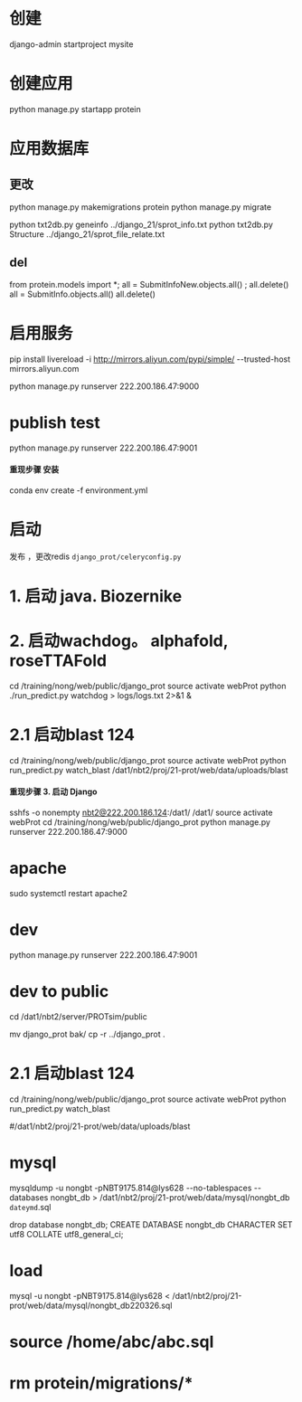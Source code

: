 # 创建

django-admin startproject mysite

# 创建应用

python manage.py startapp protein

# 应用数据库

## 更改

python manage.py makemigrations protein
python manage.py migrate

python txt2db.py geneinfo  ../django_21/sprot_info.txt
python txt2db.py Structure ../django_21/sprot_file_relate.txt

## del

from protein.models import *; all = SubmitInfoNew.objects.all() ;  all.delete()
all = SubmitInfo.objects.all()
all.delete()

# 启用服务

pip install livereload -i http://mirrors.aliyun.com/pypi/simple/ --trusted-host mirrors.aliyun.com

python manage.py runserver 222.200.186.47:9000

# publish test

python manage.py runserver 222.200.186.47:9001

#### 重现步骤 安装

conda env create -f environment.yml

# 启动

发布 ，更改redis `django_prot/celeryconfig.py`

# 1. 启动 java. Biozernike

<!-- cp -r /training/nong/web/Dev/django_prot .
cd /training/nong/web/java
nohub java -cp /training/nong/web/java/CalProSimilariry-1.0.1-jar-with-dependencies.jar sysu.JPype.Compare -->

# 2. 启动wachdog。 alphafold, roseTTAFold

cd /training/nong/web/public/django_prot
source activate webProt
python ./run_predict.py watchdog > logs/logs.txt 2>&1 &

# 2.1 启动blast 124

cd /training/nong/web/public/django_prot
source activate webProt
python run_predict.py  watch_blast /dat1/nbt2/proj/21-prot/web/data/uploads/blast

#### 重现步骤 3. 启动 Django

sshfs -o nonempty nbt2@222.200.186.124:/dat1/ /dat1/
source activate webProt
cd /training/nong/web/public/django_prot
python manage.py runserver 222.200.186.47:9000

# apache

sudo systemctl restart apache2

# dev

python manage.py runserver 222.200.186.47:9001

# dev to public

cd /dat1/nbt2/server/PROTsim/public

mv django_prot bak/
cp -r ../django_prot .

# 2.1 启动blast 124

cd /training/nong/web/public/django_prot
source activate webProt
python run_predict.py  watch_blast

#/dat1/nbt2/proj/21-prot/web/data/uploads/blast

# mysql

mysqldump -u nongbt -pNBT9175.814@lys628 --no-tablespaces --databases nongbt_db > /dat1/nbt2/proj/21-prot/web/data/mysql/nongbt_db `dateymd`.sql

drop database nongbt_db;
CREATE DATABASE nongbt_db CHARACTER SET utf8 COLLATE utf8_general_ci;

# load

mysql -u nongbt -pNBT9175.814@lys628  < /dat1/nbt2/proj/21-prot/web/data/mysql/nongbt_db220326.sql

# source /home/abc/abc.sql

# rm protein/migrations/*
